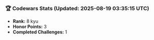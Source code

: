 ### 🏆 Codewars Stats (Updated: 2025-08-19 03:35:15 UTC)

- **Rank:** 8 kyu
- **Honor Points:** 3
- **Completed Challenges:** 1
